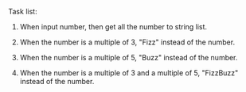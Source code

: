 Task list:

1. When input number, then get all the number to string list.

2. When the number is a multiple of 3, "Fizz" instead of the number.

3. When the number is a multiple of 5, "Buzz" instead of the number.

3. When the number is a multiple of 3 and a multiple of 5, "FizzBuzz" instead of the number.